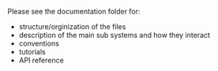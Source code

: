 Please see the documentation folder for:
- structure/orginization of the files
- description of the main sub systems and how they interact
- conventions
- tutorials
- API reference